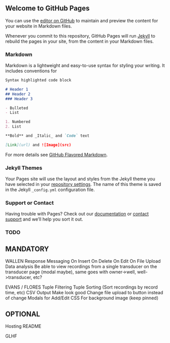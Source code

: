 ## Welcome to GitHub Pages

You can use the [editor on GitHub](https://github.com/AlexWallen/db_WDM/edit/master/README.md) to maintain and preview the content for your website in Markdown files.

Whenever you commit to this repository, GitHub Pages will run [Jekyll](https://jekyllrb.com/) to rebuild the pages in your site, from the content in your Markdown files.

### Markdown

Markdown is a lightweight and easy-to-use syntax for styling your writing. It includes conventions for

```markdown
Syntax highlighted code block

# Header 1
## Header 2
### Header 3

- Bulleted
- List

1. Numbered
2. List

**Bold** and _Italic_ and `Code` text

[Link](url) and ![Image](src)
```

For more details see [GitHub Flavored Markdown](https://guides.github.com/features/mastering-markdown/).

### Jekyll Themes

Your Pages site will use the layout and styles from the Jekyll theme you have selected in your [repository settings](https://github.com/AlexWallen/db_WDM/settings). The name of this theme is saved in the Jekyll `_config.yml` configuration file.

### Support or Contact

Having trouble with Pages? Check out our [documentation](https://help.github.com/categories/github-pages-basics/) or [contact support](https://github.com/contact) and we’ll help you sort it out.

### TODO

MANDATORY
------------------
WALLEN
Response Messaging
	On Insert
	On Delete
	On Edit
	On File Upload
Data analysis
Be able to view recordings from a single transducer on the 	transducer page (modal maybe), same goes with owner->well, 	well->transducer, etc?

EVANS / FLORES
Tuple Filtering
Tuple Sorting (Sort recordings by record time, etc)
CSV Output
Make look good
Change file upload to button instead of change
Modals for Add/Edit
CSS For background image (keep pinned)


OPTIONAL
------------------
Hosting
README



GLHF